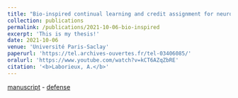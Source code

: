 ```yaml
---
title: "Bio-inspired continual learning and credit assignment for neuromorphic computing"
collection: publications
permalink: /publications/2021-10-06-bio-inspired
excerpt: 'This is my thesis!'
date: 2021-10-06
venue: 'Université Paris-Saclay'
paperurl: 'https://tel.archives-ouvertes.fr/tel-03406085/'
oralurl: 'https://www.youtube.com/watch?v=kCT6AZqZbRE'
citation: '<b>Laborieux, A.</b>'
---
```


[manuscript](https://tel.archives-ouvertes.fr/tel-03406085/) - 
[defense](https://www.youtube.com/watch?v=kCT6AZqZbRE)

